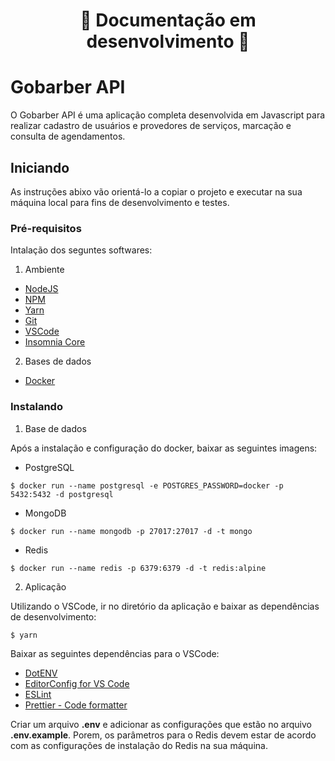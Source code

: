 <h1 align="center">
  🚧 Documentação em desenvolvimento 🚧
</h1>

# Gobarber API

O Gobarber API é uma aplicação completa desenvolvida em Javascript para realizar cadastro de usuários e provedores de serviços, marcação e consulta de agendamentos.

## Iniciando

As instruções abixo vão orientá-lo a copiar o projeto e executar na sua máquina local para fins de desenvolvimento e testes.

### Pré-requisitos

Intalação dos seguntes softwares:
1. Ambiente
- [NodeJS](https://nodejs.org/en/download/)
- [NPM](https://www.npmjs.com/get-npm)
- [Yarn](https://yarnpkg.com/getting-started/install)
- [Git](https://git-scm.com/downloads)
- [VSCode](https://code.visualstudio.com/download)
- [Insomnia Core](https://insomnia.rest/download/)

2. Bases de dados
- [Docker](https://docs.docker.com/get-docker/)

### Instalando
1. Base de dados

Após a instalação e configuração do docker, baixar as seguintes imagens:
- PostgreSQL

`$ docker run --name postgresql -e POSTGRES_PASSWORD=docker -p 5432:5432 -d postgresql`

- MongoDB

`$ docker run --name mongodb -p 27017:27017 -d -t mongo`

- Redis

`$ docker run --name redis -p 6379:6379 -d -t redis:alpine`

2. Aplicação

Utilizando o VSCode, ir no diretório da aplicação e baixar as dependências de desenvolvimento:

`$ yarn`

Baixar as seguintes dependências para o VSCode:

- [DotENV](https://marketplace.visualstudio.com/items?itemName=mikestead.dotenv)
- [EditorConfig for VS Code](https://marketplace.visualstudio.com/items?itemName=EditorConfig.EditorConfig)
- [ESLint](https://marketplace.visualstudio.com/items?itemName=dbaeumer.vscode-eslint)
- [Prettier - Code formatter](https://marketplace.visualstudio.com/items?itemName=esbenp.prettier-vscode)

Criar um arquivo **.env** e adicionar as configurações que estão no arquivo **.env.example**. Porem, os parâmetros para o Redis devem estar de acordo com as configurações de instalação do Redis na sua máquina.
